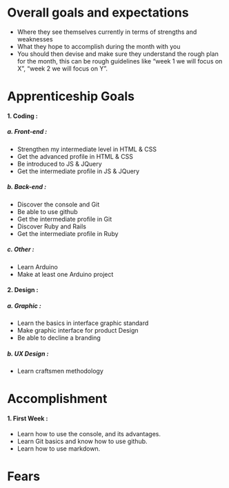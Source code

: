 # Overall goals and expectations

- Where they see themselves currently in terms of strengths and weaknesses
- What they hope to accomplish during the month with you
- You should then devise and make sure they understand the rough plan for the month, this can be rough guidelines like “week 1 we will focus on X”, “week 2 we will focus on Y”.


# Apprenticeship Goals

#### 1. Coding :

##### a. Front-end :
- Strengthen my intermediate level in HTML & CSS
- Get the advanced profile in HTML & CSS
- Be introduced to JS & JQuery
- Get the intermediate profile in JS & JQuery

##### b. Back-end :
 - Discover the console and Git
- Be able to use github
- Get the intermediate profile in Git
- Discover Ruby and Rails
- Get the intermediate profile in Ruby

##### c. Other :
- Learn Arduino
- Make at least one Arduino project

#### 2. Design :

##### a. Graphic :
- Learn the basics in interface graphic standard
- Make graphic interface for product Design
- Be able to decline a branding

##### b. UX Design :
- Learn craftsmen methodology

# Accomplishment

#### 1. First Week : ####

- Learn how to use the console, and its advantages.
- Learn Git basics and know how to use github.
- Learn how to use markdown.


# Fears
